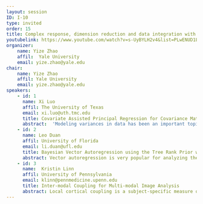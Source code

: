 ```yaml
---
layout: session
ID: I-10
type: invited
order: 15
title: Complex response, dimension reduction and data integration with application on neuroimaging
youtubelink: https://www.youtube.com/watch?v=s-UyBYLH2v4&list=PLwENUD1LkzXLXYGi5zItDMJLIxDF01WVw&index=15
organizer:
    name: Yize Zhao
    affil:  Yale University 
    email: yize.zhao@yale.edu 
chair:
    name: Yize Zhao
    affil: Yale University
    email: yize.zhao@yale.edu 
speakers:
    - id: 1
      name: Xi Luo
      affil: The University of Texas
      email: xi.luo@uth.tmc.edu
      title: Covariate Assisted Principal Regression for Covariance Matrix Outcomes with an Application to fMRI
      abstract:  'Modeling variances in data has been an important topic in many fields, including in financial and neuroimaging analysis. We consider the problem of regressing covariance matrices on vector covariates, collected from each observational unit. The main aim of this paper is to uncover the variation in the covariance matrices across units that are explained by the covariates. This paper introduces Covariate Assisted Principal (CAP) regression, an optimization-based method for identifying the components predicted by (generalized) linear models of the covariates. We develop computationally efficient algorithms to jointly search the linear projections of the covariance matrices as well as the regression coefficients, and we establish the asymptotic properties. Using extensive simulation studies, our method shows higher accuracy and robustness in coefficient estimation than competing methods. Applied to a resting-state functional magnetic resonance imaging study, our approach identifies the human brain network changes associated with age and sex.'
    - id: 2
      name: Leo Duan
      affil: University of Florida
      email: li.duan@ufl.edu
      title: Bayesian Vector Autoregression using the Tree Rank Prior with an Application to fMRI Data Analysis
      abstract: Vector autoregression is very popular for analyzing the multivariate time series. Besides good predictive performance, it enjoys nice interpretation in the Granger-causality graph --- the past values of some variables are helpful for predicting the others. In the high dimensional setting with p variables, one often relies on the matrix-norm/matrix-rank based regularization to induce sparsity; however, this tends to create too many disconnected graph components that are difficult to interpret. To solve this problem, we propose a new type of low-rankness based on the graph topology --- we define the "tree rank" as the  number of spanning trees needed to cover the graph. Each spanning tree is a minimalist subgraph with (p-1) edges but connects p nodes. As the result, having the regression coefficients on a few spanning trees leads to both high sparsity and high connectivity. To allow efficient computation and uncertainty quantification on the estimates, we develop a novel graph-based continuous shrinkage prior, that exploits a continuous relaxation for the spanning trees. This prior, that we call "Tree Rank Prior", avoids the costly combinatorial search in the graph estimation and enjoys the gradient-based Hamiltonian Monte Carlo algorithm for its posterior estimation. We show that this model enjoys appealing theoretical properties, such as the mild stability conditions, posterior consistency, as well as useful information retrieval even under model misspecification. The model is applied to find the Granger causality graph in the functional magnetic resonance imaging data.
    - id: 3
      name:  Kristin Linn
      affil: University of Pennsylvania
      email: klinn@pennmedicine.upenn.edu
      title: Inter-modal Coupling for Multi-modal Image Analysis
      abstract: Local cortical coupling is a subject-specific measure of the spatially varying relationship between cortical thickness and sulcal depth. Although it is a promising first step towards understanding local covariance patterns between two image-derived measurements, a more general coupling framework that can accommodate multiple volumetric imaging modalities is warranted. We first introduce Inter-Modal Coupling (IMCo), an analogue of local coupling in volumetric space that can be used to produce subject-level, spatially varying feature maps derived from two volumetric imaging modalities. We then leverage IMCo to address partial volume effects when studying localized relationships between gray matter density and cerebral blood flow (CBF) among participants in the Philadelphia Neurodevelopmental Cohort. We also develop a generalized estimating equation approach to study spatial variation in multi-modal image relationships at the population level.
---
```

